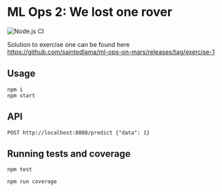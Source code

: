 # ML Ops 2: We lost one rover

![Node.js CI](https://github.com/saintedlama/ml-ops-on-mars/workflows/Node.js%20CI/badge.svg)

Solution to exercise one can be found here https://github.com/saintedlama/ml-ops-on-mars/releases/tag/exercise-1

## Usage

```console
npm i
npm start
```

## API

```
POST http://localhost:8080/predict {"data": 1}
```

## Running tests and coverage

```console
npm test
```

```console
npm run coverage
```
